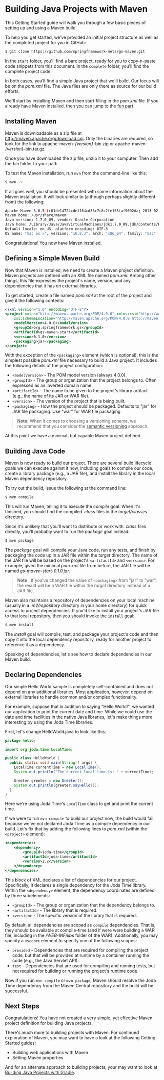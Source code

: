 Building Java Projects with Maven
=================================
This Getting Started guide will walk you through a few basic pieces of setting up and using a Maven build.

To help you get started, we've provided an initial project structure as well as the completed project for you in GitHub:

```sh
$ git clone https://github.com/springframework-meta/gs-maven.git
```

In the `start` folder, you'll find a bare project, ready for you to copy-n-paste code snippets from this document. In the `complete` folder, you'll find the complete project code. 

In both cases, you'll find a simple Java project that we'll build. Our focus will be on the _pom.xml_ file. The Java files are only there as source for our build efforts.

We'll start by installing Maven and then start filling in the _pom.xml_ file. If you already have Maven installed, then you can jump to the [fun part](#defining-a-simple-maven-build).

Installing Maven
----------------
Maven is downloadable as a zip file at http://maven.apache.org/download.cgi. Only the binaries are required, so look for the link to apache-maven-_{version}_-bin.zip or apache-maven-_{version}_-bin.tar.gz.

Once you have downloaded the zip file, unzip it to your computer. Then add the _bin_ folder to your path.

To test the Maven installation, run `mvn` from the command-line like this:

```sh
$ mvn -v
```

If all goes well, you should be presented with some information about the Maven installation. It will look similar to (although perhaps slightly different from) the following:

```sh
Apache Maven 3.0.5 (r01de14724cdef164cd33c7c8c2fe155faf9602da; 2013-02-19 07:51:28-0600)
Maven home: /usr/share/maven
Java version: 1.7.0_09, vendor: Oracle Corporation
Java home: /Library/Java/JavaVirtualMachines/jdk1.7.0_09.jdk/Contents/Home/jre
Default locale: en_US, platform encoding: UTF-8
OS name: "mac os x", version: "10.8.3", arch: "x86_64", family: "mac"
```

Congratulations! You now have Maven installed.

Defining a Simple Maven Build
-----------------------------
Now that Maven is installed, we need to create a Maven project definition. Maven projects are defined with an XML file named _pom.xml_. Among other things, this file expresses the project's name, version, and any dependencies that it has on external libraries.

To get started, create a file named _pom.xml_ at the root of the project and give it the following contents:

```XML
<?xml version="1.0" encoding="UTF-8"?>
<project xmlns="http://maven.apache.org/POM/4.0.0" xmlns:xsi="http://www.w3.org/2001/XMLSchema-instance"
	xsi:schemaLocation="http://maven.apache.org/POM/4.0.0 http://maven.apache.org/maven-v4_0_0.xsd">
	<modelVersion>4.0.0</modelVersion>
	<groupId>org.springframework.gs</groupId>
	<artifactId>gs-maven-start</artifactId>
	<version>0.1.0</version>
	<packaging>jar</packaging>
</project>
```

With the exception of the `<packaging>` element (which is optional), this is the simplest possible _pom.xml_ file necessary to build a Java project. It includes the following details of the project configuration:

* `<modelVersion>` - The POM model version (always 4.0.0).
* `<groupId>` - The group or organization that the project belongs to. Often expressed as an inverted domain name.
* `<artifactId>` - The name to be given to the project's library artifact (e.g., the name of its JAR or WAR file).
* `<version>` - The version of the project that is being built.
* `<packaging>` - How the project should be packaged. Defaults to "jar" for JAR file packaging. Use "war" for WAR file packaging.

> **Note:** When it comes to choosing a versioning scheme, we recommend that you consider the [semantic versioning](http://semver.org) approach.

At this point we have a minimal, but capable Maven project defined.


Building Java Code
------------------
Maven is now ready to build our project. There are several build lifecycle goals we can execute against it now, including goals to compile our code, create a library package (e.g., a JAR file), and install the library in the local Maven dependency repository.

To try out the build, issue the following at the command line:

```sh
$ mvn compile
```

This will run Maven, telling it to execute the _compile_ goal. When it's finished, you should find the compiled _.class_ files in the _target/classes_ directory.

Since it's unlikely that you'll want to distribute or work with _.class_ files directly, you'll probably want to run the _package_ goal instead:

```sh
$ mvn package
```

The _package_ goal will compile your Java code, run any tests, and finish by packaging the code up in a JAR file within the _target_ directory. The name of the JAR file will be based on the project's `<artifactId>` and `<version>`. For example, given the minimal _pom.xml_ file from before, the JAR file will be named _gs-maven-start-0.1.0.jar_.

> __Note__ : If you've changed the value of `<packaging>` from "jar" to "war", the result will be a WAR file within the _target_ directory instead of a JAR file.

Maven also maintains a repository of dependencies on your local machine (usually in a _.m2/repository_ directory in your home directory) for quick access to project dependencies. If you'd like to install your project's JAR file to that local repository, then you should invoke the `install` goal:

```sh
$ mvn install
```

The _install_ goal will compile, test, and package your project's code and then copy it into the local dependency repository, ready for another project to reference it as a dependency.

Speaking of dependencies, let's see how to declare dependencies in our Maven build.

Declaring Dependencies
----------------------
Our simple Hello World sample is completely self-contained and does not depend on any additional libraries. Most application, however, depend on external libraries to handle common and/or complex functionality.

For example, suppose that in addition to saying "Hello World!", we wanted our application to print the current date and time. While we could use the date and time facilities in the native Java libraries, let's make things more interesting by using the Joda Time libraries.

First, let's change HelloWorld.java to look like this:

```java
package hello;

import org.joda.time.LocalTime;

public class HelloWorld {
  public static void main(String[] args) {
    LocalTime currentTime = new LocalTime();
    System.out.println("The current local time is: " + currentTime);

    Greeter greeter = new Greeter();
    System.out.println(greeter.sayHello());
  }
}
```

Here we're using Joda Time's `LocalTime` class to get and print the current time. 

If we were to run `mvn compile` to build our project now, the build would fail because we've not declared Joda Time as a compile dependency in our build. Let's fix that by adding the following lines to _pom.xml_ (within the `<project>` element):

```xml
<dependencies>
    <dependency>
        <groupId>joda-time</groupId>
        <artifactId>joda-time</artifactId>
        <version>2.2</version>
    </dependency>	
</dependencies>
```

This block of XML declares a list of dependencies for our project. Specifically, it declares a single dependency for the Joda Time library. Within the `<dependency>` element, the dependency coordinates are defined by three subelements:

* `<groupId>` - The group or organization that the dependency belongs to.
* `<artifactId>` - The library that is required.
* `<version>` - The specific version of the library that is required.

By default, all dependencies are scoped as `compile` dependencies. That is, they should be available at compile-time (and if were were building a WAR file, including in the _/WEB-INF/libs_ folder of the WAR). Additionally, you may specify a `<scope>` element to specify one of the following scopes:

* `provided` - Dependencies that are required for compiling the project code, but that will be provided at runtime by a container running the code (e.g., the Java Servlet API).
* `test` - Dependencies that are used for compiling and running tests, but not required for building or running the project's runtime code.

Now if you run `mvn compile` or `mvn package`, Maven should resolve the Joda Time dependency from the Maven Central repository and the build will be successful.


Next Steps
----------
Congratulations! You have not created a very simple, yet effective Maven project definition for building Java projects.

There's much more to building projects with Maven. For continued exploration of Maven, you may want to have a look at the following Getting Started guides:

* Building web applications with Maven
* Setting Maven properties

And for an alternate approach to building projects, your may want to look at [Building Java Projects with Gradle](https://github.com/springframework-meta/gs-gradle/blob/master/README.md).
